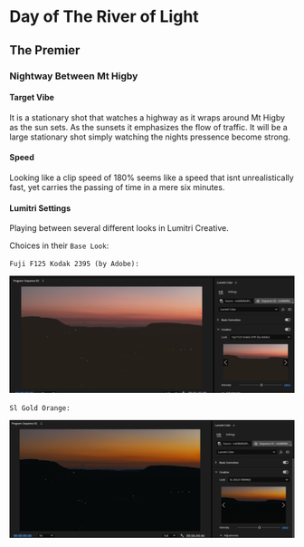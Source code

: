 # Day of The River of Light

## The Premier

### Nightway Between Mt Higby

#### Target Vibe

It is a stationary shot that watches a highway as it wraps around Mt Higby as the sun sets. As the sunsets it emphasizes the flow of traffic. It will be a large stationary shot simply watching the nights pressence become strong.

#### Speed

Looking like a clip speed of 180% seems like a speed that isnt unrealistically fast, yet carries the passing of time in a mere six minutes.

#### Lumitri Settings

Playing between several different looks in Lumitri Creative.

Choices in their `Base Look`:

`Fuji F125 Kodak 2395 (by Adobe):`

![Fuji F125 Kodak 2395 (by Adobe)](./assets/baseFujiF125Look.png)

`Sl Gold Orange:`

![Sl Gold Orange](./assets/baseSlGoldOrange.png)
